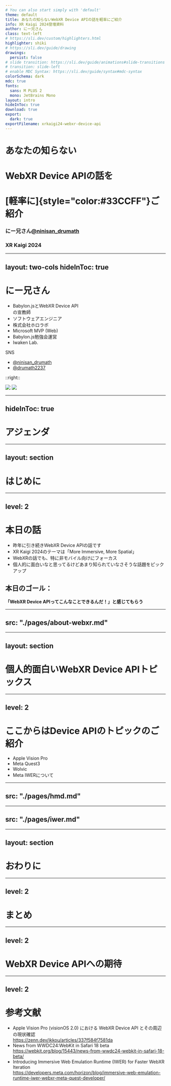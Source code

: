 ```yaml
---
# You can also start simply with 'default'
theme: default
title: あなたの知らないWebXR Device APIの話を軽率にご紹介
info: XR Kaigi 2024登壇資料
author: にー兄さん
class: text-left
# https://sli.dev/custom/highlighters.html
highlighter: shiki
# https://sli.dev/guide/drawing
drawings:
  persist: false
# slide transition: https://sli.dev/guide/animations#slide-transitions
# transition: slide-left
# enable MDC Syntax: https://sli.dev/guide/syntax#mdc-syntax
colorSchema: dark
mdc: true
fonts:
  sans: M PLUS 2
  mono: JetBrains Mono
layout: intro
hideInToc: true
download: true
export:
  dark: true
exportFilename: xrkaigi24-webxr-device-api
---
```


# あなたの知らない
# WebXR Device APIの話を
# [軽率に]{style="color:#33CCFF"}ご紹介

### にー兄さん[@ninisan_drumath](https://twitter.com/ninisan_drumath)  
### XR Kaigi 2024

---
layout: two-cols
hideInToc: true
---

# にー兄さん

- Babylon.jsとWebXR Device API<br />の宣教師
- ソフトウェアエンジニア
- 株式会社ホロラボ
- Microsoft MVP (Web)
- Babylon.js勉強会運営
- Iwaken Lab.

SNS

- <uim-twitter-alt /> [@ninisan_drumath](https://x.com/ninisan_drumath)
- <uim-github-alt /> [@drumath2237](https:github.com/drumath2237)

::right::

<img src="https://pbs.twimg.com/profile_images/1113849253548269568/4uy_K_LA_400x400.png" class="rounded shadow ml-30 mb-5 h-55"/>
<img src="/realavator.png" class="rounded shadow ml-30 h-55"/>

---
hideInToc: true
---

# アジェンダ

<Toc maxDepth="1"/>

---
layout: section
---

# はじめに

---
level: 2
---

# 本日の話

- 昨年に引き続きWebXR Device APIの話です
- XR Kaigi 2024のテーマは「More Immersive, More Spatial」
- WebXRの話でも、特に非モバイル向けにフォーカス
- 個人的に面白いなと思ってるけどあまり知られていなさそうな話題をピックアップ

## 本日のゴール：

**「WebXR Device APIってこんなことできるんだ！」と感じてもらう**

---
src: "./pages/about-webxr.md"
---

---
layout: section
---

# 個人的面白いWebXR Device APIトピックス

---
level: 2
---

# ここからはDevice APIのトピックのご紹介

- Apple Vision Pro
- Meta Quest3
- Wolvic
- Meta IWERについて

---
src: "./pages/hmd.md"
---

---
src: "./pages/iwer.md"
---

---
layout: section
---

# おわりに

---
level: 2
---

# まとめ

---
level: 2
---

# WebXR Device APIへの期待

---
level: 2
---

# 参考文献

- Apple Vision Pro (visionOS 2.0) における WebXR Device API とその周辺の現状確認  
  https://zenn.dev/ikkou/articles/337f584f7581da
- News from WWDC24:WebKit in Safari 18 beta  
  https://webkit.org/blog/15443/news-from-wwdc24-webkit-in-safari-18-beta/
- Introducing Immersive Web Emulation Runtime (IWER) for Faster WebXR Iteration  
  https://developers.meta.com/horizon/blog/immersive-web-emulation-runtime-iwer-webxr-meta-quest-developer/